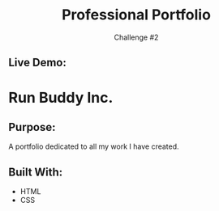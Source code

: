 <h1 align="center">Professional Portfolio</h1>
<p align="center">Challenge #2</p>

## Live Demo: 

# Run Buddy Inc.

## Purpose:
A portfolio dedicated to all my work I have created.

## Built With:
* HTML
* CSS
